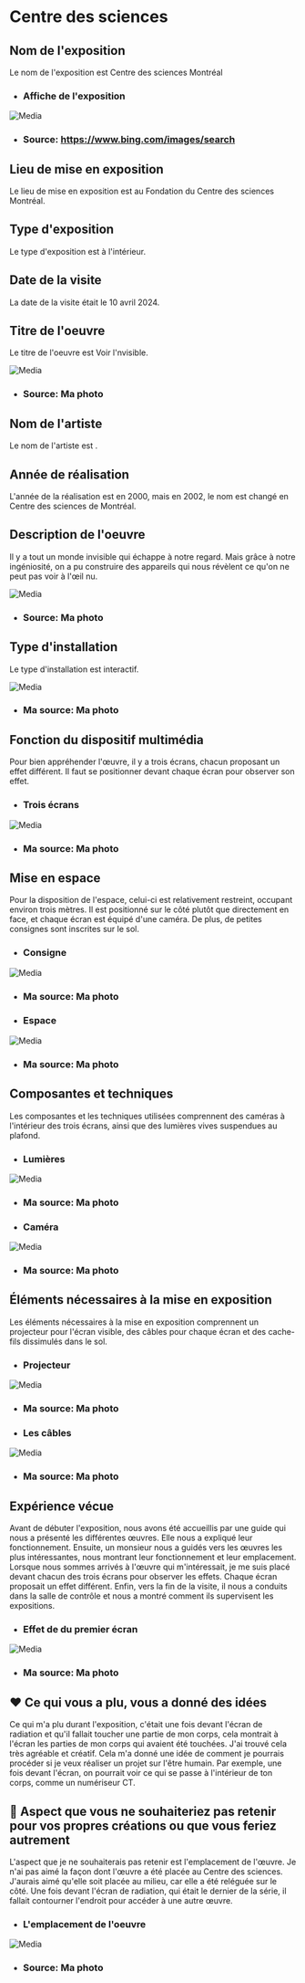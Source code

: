 # Centre des sciences

## Nom de l'exposition
Le nom de l'exposition est Centre des sciences Montréal

- ### Affiche de l'exposition
  
![Media](Media/centre_science.jpg)
- ### Source: https://www.bing.com/images/search
  
## Lieu de mise en exposition
Le lieu de mise en exposition est au Fondation du Centre des sciences Montréal.

## Type d'exposition
Le type d'exposition est à l'intérieur. 

## Date de la visite
La date de la visite était le 10 avril 2024.

## Titre de l'oeuvre
Le titre de l'oeuvre est Voir l'nvisible.

![Media](Media/histoire_expo.jpg)
- ### Source: Ma photo
  
## Nom de l'artiste
Le nom de l'artiste est  . 

## Année de réalisation 
L'année de la réalisation est en 2000, mais en 2002, le nom est changé en Centre des sciences de Montréal. 

## Description de l'oeuvre
Il y a tout un monde invisible qui échappe à notre regard. Mais grâce à notre ingéniosité, on a pu construire des appareils qui nous révèlent ce qu'on ne peut pas voir à l'œil nu.

![Media](Media/histoire_expo.jpg)
- ### Source: Ma photo

## Type d'installation 
Le type d'installation est interactif.

![Media](Media/devant_3_ecrans.jpg)
- ### Ma source: Ma photo

## Fonction du dispositif multimédia
Pour bien appréhender l'œuvre, il y a trois écrans, chacun proposant un effet différent. Il faut se positionner devant chaque écran pour observer son effet.

- ### Trois écrans
   
![Media](Media/ecran_visible.jpg)
- ### Ma source: Ma photo

## Mise en espace
Pour la disposition de l'espace, celui-ci est relativement restreint, occupant environ trois mètres. Il est positionné sur le côté plutôt que directement en face, et chaque écran est équipé d'une caméra. De plus, de petites consignes sont inscrites sur le sol.

- ### Consigne
  
![Media](Media/consigne_2.jpg)
- ### Ma source: Ma photo

- ### Espace
  
![Media](Media/arriere_3_ecran.jpg)
- ### Ma source: Ma photo

## Composantes et techniques
Les composantes et les techniques utilisées comprennent des caméras à l'intérieur des trois écrans, ainsi que des lumières vives suspendues au plafond.

- ### Lumières

![Media](Media/projecteur_ecrans.jpg)
- ### Ma source: Ma photo

- ### Caméra

![Media](Media/camera_noir.jpg)
- ### Ma source: Ma photo

## Éléments nécessaires à la mise en exposition
Les éléments nécessaires à la mise en exposition comprennent un projecteur pour l'écran visible, des câbles pour chaque écran et des cache-fils dissimulés dans le sol.

- ### Projecteur
  
![Media](Media/projecteur_ecran_noir.jpg)
- ### Ma source: Ma photo

- ### Les câbles
  
![Media](Media/interieur_ecran2.jpg)
- ### Ma source: Ma photo

## Expérience vécue
Avant de débuter l'exposition, nous avons été accueillis par une guide qui nous a présenté les différentes œuvres. Elle nous a expliqué leur fonctionnement. Ensuite, un monsieur nous a guidés vers les œuvres les plus intéressantes, nous montrant leur fonctionnement et leur emplacement. Lorsque nous sommes arrivés à l'œuvre qui m'intéressait, je me suis placé devant chacun des trois écrans pour observer les effets. Chaque écran proposait un effet différent. Enfin, vers la fin de la visite, il nous a conduits dans la salle de contrôle et nous a montré comment ils supervisent les expositions.

- ### Effet de du premier écran

![Media](Media/ecran_noir.jpg)
- ### Ma source: Ma photo

## ❤️ Ce qui vous a plu, vous a donné des idées
Ce qui m'a plu durant l'exposition, c'était une fois devant l'écran de radiation et qu'il fallait toucher une partie de mon corps, cela montrait à l'écran les parties de mon corps qui avaient été touchées. J'ai trouvé cela très agréable et créatif. Cela m'a donné une idée de comment je pourrais procéder si je veux réaliser un projet sur l'être humain. Par exemple, une fois devant l'écran, on pourrait voir ce qui se passe à l'intérieur de ton corps, comme un numériseur CT. 


## 🤔 Aspect que vous ne souhaiteriez pas retenir pour vos propres créations ou que vous feriez autrement
L'aspect que je ne souhaiterais pas retenir est l'emplacement de l'œuvre. Je n'ai pas aimé la façon dont l'œuvre a été placée au Centre des sciences. J'aurais aimé qu'elle soit placée au milieu, car elle a été reléguée sur le côté. Une fois devant l'écran de radiation, qui était le dernier de la série, il fallait contourner l'endroit pour accéder à une autre œuvre.

- ### L'emplacement de l'oeuvre
  
![Media](Media/devant_3_ecrans.jpg)
- ### Source: Ma photo



